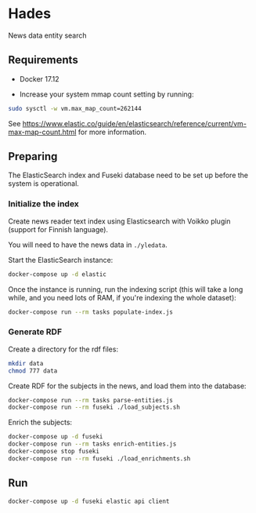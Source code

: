 # Hades

News data entity search

## Requirements

- Docker 17.12

- Increase your system mmap count setting by running:

```bash
sudo sysctl -w vm.max_map_count=262144
```

See https://www.elastic.co/guide/en/elasticsearch/reference/current/vm-max-map-count.html for more information.

## Preparing

The ElasticSearch index and Fuseki database need to be set up before the system is operational.

### Initialize the index

Create news reader text index using Elasticsearch with Voikko plugin (support for Finnish language).

You will need to have the news data in `./yledata`.

Start the ElasticSearch instance:

```bash
docker-compose up -d elastic
```

Once the instance is running, run the indexing script (this will take a long while, and you need lots of RAM, if you're indexing the whole dataset):

```bash
docker-compose run --rm tasks populate-index.js
```

### Generate RDF

Create a directory for the rdf files:

```bash
mkdir data
chmod 777 data
```

Create RDF for the subjects in the news, and load them into the database:

```bash
docker-compose run --rm tasks parse-entities.js
docker-compose run --rm fuseki ./load_subjects.sh
```

Enrich the subjects:

```bash
docker-compose up -d fuseki
docker-compose run --rm tasks enrich-entities.js
docker-compose stop fuseki
docker-compose run --rm fuseki ./load_enrichments.sh
```

## Run

```bash
docker-compose up -d fuseki elastic api client
```
